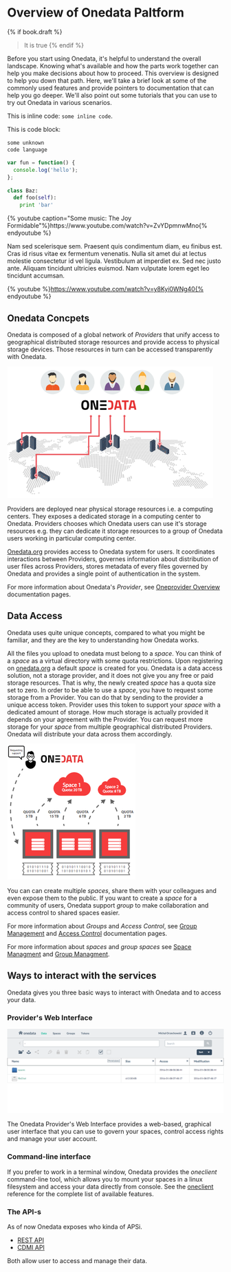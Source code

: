 # Overview of Onedata Paltform

{% if book.draft %}
> It is true
{% endif %}

Before you start using Onedata, it's helpful to understand the overall landscape. Knowing what's available and how the parts work together can help you make decisions about how to proceed. This overview is designed to help you down that path. Here, we'll take a brief look at some of the commonly used features and provide pointers to documentation that can help you go deeper. We'll also point out some tutorials that you can use to try out Onedata in various scenarios.


This is inline code: `some inline code`.

This is code block:

```
some unknown
code language
```

```javascript
var fun = function() {
  console.log('hello');
};
```

```python
class Baz:
  def foo(self):
    print 'bar'
```

<div class="right-side">
{% youtube caption="Some music: The Joy Formidable"%}https://www.youtube.com/watch?v=ZvYDpmnwMno{% endyoutube %}
</div>

Nam sed scelerisque sem. Praesent quis condimentum diam, eu finibus est. Cras id risus vitae ex fermentum venenatis. Nulla sit amet dui at lectus molestie consectetur id vel ligula. Vestibulum at imperdiet ex. Sed nec justo ante. Aliquam tincidunt ultricies euismod. Nam vulputate lorem eget leo tincidunt accumsan.

<div class="clearfix"></div>

{% youtube %}https://www.youtube.com/watch?v=y8Kyi0WNg40{% endyoutube %}

## Onedata Concpets

Onedata is composed of a global network of *Providers* that unify access to geographical distributed storage resources and provide access to physical storage devices. Those resources in turn can be accessed transparently with Onedata.

![Text if not rendered...](img/overview_3d_map_with_users.png "Onedata something")

Providers are deployed near physical storage resources i.e. a computing centers. They exposes a dedicated storage in a computing center to Onedata. Providers chooses which Onedata users can use it's storage resources e.g. they can dedicate it storage resources to a group of Onedata users working in particular computing center.

[Onedata.org](onedata.org) provides access to Onedata system for users. It coordinates interactions between Providers, governes information about distribution of user files across Providers, stores metadata of every files governed by Onedata and provides a single point of authentication in the system.

For more information about Onedata's  *Provider*, see [Oneprovider Overview](provider_overview.md) documentation pages.

## Data Access

Onedata uses quite unique concepts, compared to what you might be familiar, and they are the key to understanding how Onedata works.

All the files you upload to onedata must belong to a *space*. You can think of a *space* as a virtual directory with some quota restrictions. Upon registering on [onedata.org](onedata.org) a default *space* is created for you. Onedata is a data access solution, not a storage provider, and it does not give you any free or paid storage resources. That is why, the newly created *space* has a quota size set to zero. In order to be able to use a *space*, you have to request some storage from a Provider. You can do that by sending to the provider a unique access token. Provider uses this token to support your *space* with a dedicated amount of storage. How much storage is actually provided it depends on your agreement with the Provider. You can request more storage for your *space* from multiple geographical distributed Providers. Onedata will distribute your data across them accordingly.

![Spaces model](img/spaces_model1.png "Spaces model")

You can can create multiple *spaces*, share them with your colleagues and even expose them to the public. If you want to create a *space* for a community of users, Onedata support *group* to make collaboration and access control to shared spaces easier.

For more information about *Groups* and *Access Control*, see [Group Management](group_management.md) and  [Access Control](access_control.md) documentation pages.



For more information about *spaces* and *group spaces* see [Space Managment]() and [Group Managment]().

## Ways to interact with the services

Onedata gives you three basic ways to interact with Onedata and to access your data.

### Provider's Web Interface

![Provider GUI screen](img/provider_gui_screen.png "Provider GUI screen")

The Onedata Provider's Web Interface provides a web-based, graphical user interface that you can use to govern your spaces, control access rights and manage your user account.


### Command-line interface

If you prefer to work in a terminal window, Onedata provides the *oneclient* command-line tool, which allows you to mount your spaces in a linux filesystem and access your data directly from console. See the [oneclient](oneclient.md) reference for the complete list of available features.

### The API-s

As of now Onedata exposes who kinda of APSi.

- [REST API](rest.md)
- [CDMI API](cdmi.md)

Both allow user to access and manage their data.
